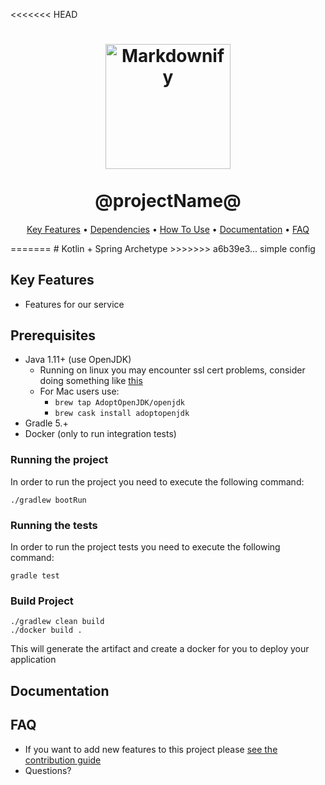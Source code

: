 <<<<<<< HEAD
<h1 align="center">
  <a href="https://github.com/pedidosya">
  	<img src="https://www.pedidosya.com/careers/images/pedidosya-logo.svg" alt="Markdownify" width="200">
  </a>
  <br>
  <br>
  @projectName@
  <br>
</h1>
<h4 align="center"></h4>
<p align="center">
  <a href="#key-features">Key Features</a> •
  <a href="#dependencies">Dependencies</a> •
  <a href="#how-to-use">How To Use</a> •
  <a href="#documentation">Documentation</a> •
  <a href="#faq">FAQ</a>
</p>
=======
# Kotlin + Spring Archetype
>>>>>>> a6b39e3... simple config

## Key Features

* Features for our service

## Prerequisites

- Java 1.11+ (use OpenJDK)
  * Running on linux you may encounter ssl cert problems, consider doing something like [this](https://github.com/travis-ci/travis-ci/issues/9368#issuecomment-395354755)
  * For Mac users use:
    - `brew tap AdoptOpenJDK/openjdk`
    - `brew cask install adoptopenjdk`
- Gradle 5.+
- Docker (only to run integration tests)

### Running the project

In order to run the project you need to execute the following command:

```
./gradlew bootRun
```

### Running the tests

In order to run the project tests you need to execute the following command:

```
gradle test
```

### Build Project

```
./gradlew clean build
./docker build .
```

This will generate the artifact and create a docker for you to deploy your application

## Documentation


## FAQ

* If you want to add new features to this project please [see the contribution guide](CONTRIBUTING.md)
* Questions?
